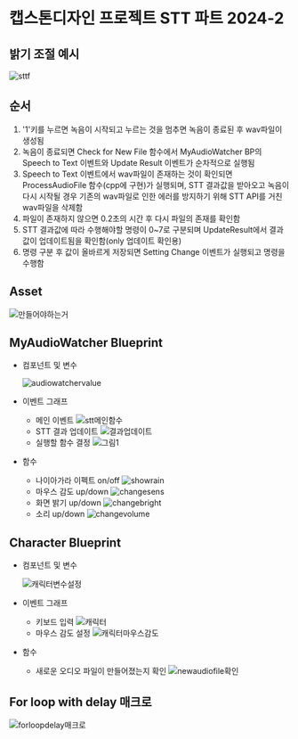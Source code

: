 # 캡스톤디자인 프로젝트 STT 파트 2024-2

## 밝기 조절 예시
![sttf](https://github.com/user-attachments/assets/a4bc8260-eac4-469e-a5a7-e64ae3c8a2ac)

## 순서
1. '1'키를 누르면 녹음이 시작되고 누르는 것을 멈추면 녹음이 종료된 후 wav파일이 생성됨
2. 녹음이 종료되면 Check for New File 함수에서 MyAudioWatcher BP의 Speech to Text 이벤트와 Update Result 이벤트가 순차적으로 실행됨
3. Speech to Text 이벤트에서 wav파일이 존재하는 것이 확인되면 ProcessAudioFile 함수(cpp에 구현)가 실행되며, STT 결과값을 받아오고 녹음이 다시 시작될 경우 기존의 wav파일로 인한 에러를 방지하기 위해 STT API를 거친 wav파일을 삭제함
4. 파일이 존재하지 않으면 0.2초의 시간 후 다시 파일의 존재를 확인함
5. STT 결과값에 따라 수행해야할 명령이 0~7로 구분되며 UpdateResult에서 결과값이 업데이트됨을 확인함(only 업데이트 확인용)
6. 명령 구분 후 값이 올바르게 저장되면 Setting Change 이벤트가 실행되고 명령을 수행함


## Asset
![만들어야하는거](https://github.com/user-attachments/assets/911847c1-47fb-480b-a7a9-2cf624c1676a)

## MyAudioWatcher Blueprint
- 컴포넌트 및 변수

  ![audiowatchervalue](https://github.com/user-attachments/assets/3dd34334-acdd-4de9-b986-91edad36285d)
- 이벤트 그래프
  - 메인 이벤트
    ![stt메인함수](https://github.com/user-attachments/assets/7d4f591a-b95d-43d1-9ee0-2242e3ad725f)
  - STT 결과 업데이트
    ![결과업데이트](https://github.com/user-attachments/assets/95b27930-55dc-4af9-8b8a-58059d5e4cd5)
  - 실행할 함수 결정
    ![그림1](https://github.com/user-attachments/assets/06f5fb2a-8fcd-4dc9-9a61-82d1fccc846d)
- 함수
  - 나이아가라 이펙트 on/off
    ![showrain](https://github.com/user-attachments/assets/0728c6c3-3f4c-4f3d-a792-7cfe19a7a314)
  - 마우스 감도 up/down
    ![changesens](https://github.com/user-attachments/assets/d991bfe4-0039-44c6-81ae-68feffc7f2bd)
  - 화면 밝기 up/down
    ![changebright](https://github.com/user-attachments/assets/4a441054-8cc2-44c9-97c9-2f34f24fa801)
  - 소리 up/down
    ![changevolume](https://github.com/user-attachments/assets/906cb25b-350c-45a4-add5-1adee118d700)


## Character Blueprint
- 컴포넌트 및 변수

  ![캐릭터변수설정](https://github.com/user-attachments/assets/6aedca81-9a74-4c29-9f95-d51bccb2191b)
- 이벤트 그래프
  - 키보드 입력
    ![캐릭터](https://github.com/user-attachments/assets/c62fc120-ca96-4267-abfd-8301d2eef101)
  - 마우스 감도 설정
    ![캐릭터마우스감도](https://github.com/user-attachments/assets/5063da9f-2cf4-4f63-aff5-02dbcbb4906e)
- 함수
  - 새로운 오디오 파일이 만들어졌는지 확인
    ![newaudiofile확인](https://github.com/user-attachments/assets/96d5120f-c7ca-4806-8d60-bd882315ef4f)

## For loop with delay 매크로
![forloopdelay매크로](https://github.com/user-attachments/assets/0eb160e7-a866-4c33-9c84-fb6c6e9676c8)
